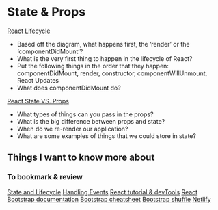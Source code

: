 # State & Props

[React Lifecycle](https://medium.com/@joshuablankenshipnola/react-component-lifecycle-events-cb77e670a093)

- Based off the diagram, what happens first, the ‘render’ or the ‘componentDidMount’?
- What is the very first thing to happen in the lifecycle of React?
- Put the following things in the order that they happen: componentDidMount, render, constructor, componentWillUnmount, React Updates
- What does componentDidMount do?

[React State VS. Props](https://www.youtube.com/watch?v=IYvD9oBCuJI)

- What types of things can you pass in the props?
- What is the big difference between props and state?
- When do we re-render our application?
- What are some examples of things that we could store in state?

## Things I want to know more about

### To bookmark & review

[State and Lifecycle](https://reactjs.org/docs/state-and-lifecycle.html)
[Handling Events](https://reactjs.org/docs/handling-events.html)
[React tutorial & devTools](https://reactjs.org/tutorial/tutorial.html)
[React Bootstrap documentation](https://react-bootstrap.github.io/)
[Bootstrap cheatsheet](https://getbootstrap.com/docs/5.0/examples/cheatsheet/)
[Bootstrap shuffle](https://bootstrapshuffle.com/classes)
[Netlify](https://www.netlify.com/)
